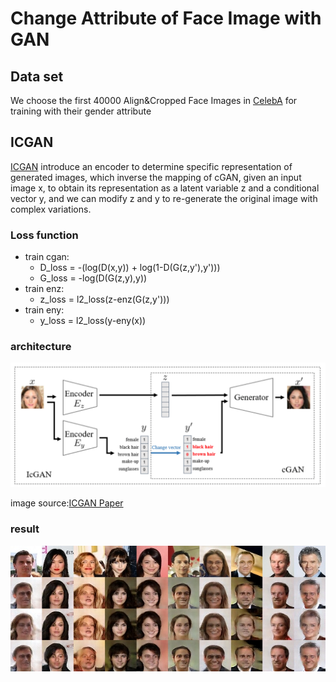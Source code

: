 # Change Attribute of Face Image with GAN
## Data set
We choose the first 40000 Align&Cropped Face Images in [CelebA](http://mmlab.ie.cuhk.edu.hk/projects/CelebA.html) for training with their gender attribute  

## ICGAN
[ICGAN](https://arxiv.org/abs/1611.06355) introduce an encoder to determine specific representation of generated images, which 
inverse the mapping of cGAN, given an input image x, to obtain its representation as a latent variable z and a conditional vector 
y, and we can modify z and y to re-generate the original image with complex variations.

### Loss function
* train cgan:  
  * D_loss = -(log(D(x,y)) + log(1-D(G(z,y'),y')))
  * G_loss = -log(D(G(z,y),y))
* train enz:
  * z_loss = l2_loss(z-enz(G(z,y')))
* train eny:
  * y_loss = l2_loss(y-eny(x))

### architecture
<img src=https://github.com/poetic1912/ML_project/blob/master/icgan_architecture.png>  

image source:[ICGAN Paper](https://arxiv.org/abs/1611.06355)

### result
<div align=center>
<img src=https://github.com/poetic1912/ML_project/blob/master/result.jpg>
</div>


